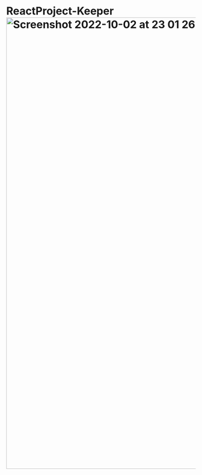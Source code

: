 # ReactProject-Keeper<img width="1200" alt="Screenshot 2022-10-02 at 23 01 26" src="https://user-images.githubusercontent.com/109438310/193473976-55f34187-ef85-43ee-977c-f2b612a2f67c.png">
